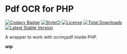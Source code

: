 # Pdf OCR for PHP

[![Codacy Badge](https://api.codacy.com/project/badge/Grade/4c084aada0bf4f70bf397338300bfc5d)](https://www.codacy.com/app/laravel-enso/ocr?utm_source=github.com&amp;utm_medium=referral&amp;utm_content=laravel-enso/ocr&amp;utm_campaign=Badge_Grade)
[![StyleCI](https://github.styleci.io/repos/85466970/shield?branch=master)](https://github.styleci.io/repos/85466970)
[![License](https://poser.pugx.org/laravel-enso/ocr/license)](https://packagist.org/packages/laravel-enso/ocr)
[![Total Downloads](https://poser.pugx.org/laravel-enso/ocr/downloads)](https://packagist.org/packages/laravel-enso/ocr)
[![Latest Stable Version](https://poser.pugx.org/laravel-enso/ocr/version)](https://packagist.org/packages/laravel-enso/ocr)

A wrapper to work with ocrmypdf inside PHP.

**wip**

